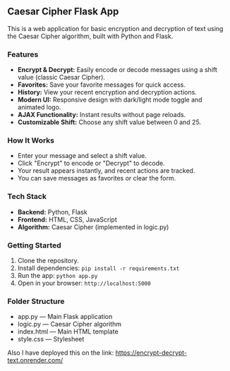 
## Caesar Cipher Flask App

This is a web application for basic encryption and decryption of text using the Caesar Cipher algorithm, built with Python and Flask.

### Features

- **Encrypt & Decrypt:** Easily encode or decode messages using a shift value (classic Caesar Cipher).
- **Favorites:** Save your favorite messages for quick access.
- **History:** View your recent encryption and decryption actions.
- **Modern UI:** Responsive design with dark/light mode toggle and animated logo.
- **AJAX Functionality:** Instant results without page reloads.
- **Customizable Shift:** Choose any shift value between 0 and 25.

### How It Works

- Enter your message and select a shift value.
- Click "Encrypt" to encode or "Decrypt" to decode.
- Your result appears instantly, and recent actions are tracked.
- You can save messages as favorites or clear the form.

### Tech Stack

- **Backend:** Python, Flask
- **Frontend:** HTML, CSS, JavaScript
- **Algorithm:** Caesar Cipher (implemented in logic.py)

### Getting Started

1. Clone the repository.
2. Install dependencies: `pip install -r requirements.txt`
3. Run the app: `python app.py`
4. Open in your browser: `http://localhost:5000`

### Folder Structure

- app.py — Main Flask application
- logic.py — Caesar Cipher algorithm
- index.html — Main HTML template
- style.css — Stylesheet

Also I have deployed this on the link: https://encrypt-decrypt-text.onrender.com/
